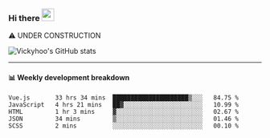 ### Hi there <a href="https://www.gautamkrishnar.com/"><img src="https://media.giphy.com/media/hvRJCLFzcasrR4ia7z/giphy.gif" width="25px"></a>
⚠️ UNDER CONSTRUCTION

![Vickyhoo's GitHub stats](https://github-readme-stats.vercel.app/api?username=vickyhoo&theme=react&show_icons=true)

---

#### :bar_chart: Weekly development breakdown

<!--START_SECTION:waka-->
```text
Vue.js       33 hrs 34 mins  █████████████████████▒░░░   84.75 % 
JavaScript   4 hrs 21 mins   ██▓░░░░░░░░░░░░░░░░░░░░░░   10.99 % 
HTML         1 hr 3 mins     ▓░░░░░░░░░░░░░░░░░░░░░░░░   02.67 % 
JSON         34 mins         ▒░░░░░░░░░░░░░░░░░░░░░░░░   01.46 % 
SCSS         2 mins          ░░░░░░░░░░░░░░░░░░░░░░░░░   00.10 % 
```
<!--END_SECTION:waka-->


<!--
**vickyhoo/vickyhoo** is a ✨ _special_ ✨ repository because its `README.md` (this file) appears on your GitHub profile.

Here are some ideas to get you started:

- 🔭 I’m currently working on ...
- 🌱 I’m currently learning ...
- 👯 I’m looking to collaborate on ...
- 🤔 I’m looking for help with ...
- 💬 Ask me about ...
- 📫 How to reach me: ...
- 😄 Pronouns: ...
- ⚡ Fun fact: ...
-->
